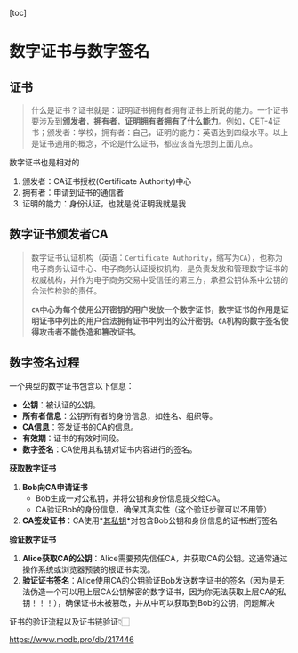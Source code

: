[toc]

# 数字证书与数字签名

## 证书

>   什么是证书？证书就是：证明证书拥有者拥有证书上所说的能力。一个证书要涉及到**颁发者**，**拥有者**，**证明拥有者拥有了什么能力**。例如，CET-4证书；颁发者：学校，拥有者：自己，证明的能力：英语达到四级水平。以上是证书通用的概念，不论是什么证书，都应该首先想到上面几点。

数字证书也是相对的

1.   颁发者：CA证书授权(Certificate Authority)中心
2.   拥有者：申请到证书的通信者
3.   证明的能力：身份认证，也就是说证明我就是我

## 数字证书颁发者CA

>   数字证书认证机构（英语：`Certificate Authority`，缩写为`CA`），也称为电子商务认证中心、电子商务认证授权机构，是负责发放和管理数字证书的权威机构，并作为电子商务交易中受信任的第三方，承担公钥体系中公钥的合法性检验的责任。
>
>   **`CA`中心为每个使用公开密钥的用户发放一个数字证书，数字证书的作用是证明证书中列出的用户合法拥有证书中列出的公开密钥。`CA`机构的数字签名使得攻击者不能伪造和篡改证书。**

## 数字签名过程

一个典型的数字证书包含以下信息：

-   **公钥**：被认证的公钥。
-   **所有者信息**：公钥所有者的身份信息，如姓名、组织等。
-   **CA信息**：签发证书的CA的信息。
-   **有效期**：证书的有效时间段。
-   **数字签名**：CA使用其私钥对证书内容进行的签名。

**获取数字证书**

1.   **Bob向CA申请证书**
     -   Bob生成一对公私钥，并将公钥和身份信息提交给CA。
     -   CA验证Bob的身份信息，确保其真实性（这个验证步骤可以不用管）
2.   **CA签发证书**：CA使用*<u>其私钥</u>*对包含Bob公钥和身份信息的证书进行签名

**验证数字证书**

1.   **Alice获取CA的公钥**：Alice需要预先信任CA，并获取CA的公钥。这通常通过操作系统或浏览器预装的根证书实现。
2.   **验证证书签名**：Alice使用CA的公钥验证Bob发送数字证书的签名（因为是无法伪造一个可以用上层CA公钥解密的数字证书，因为你无法获取上层CA的私钥！！！），确保证书未被篡改，并从中可以获取到Bob的公钥，问题解决

证书的验证流程以及证书链验证👇🏻

https://www.modb.pro/db/217446
